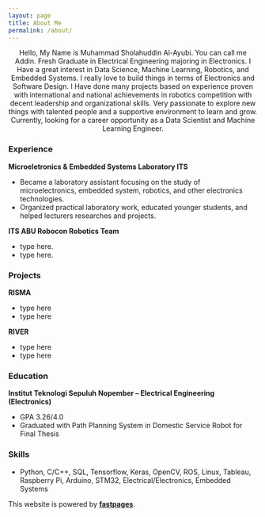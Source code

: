 ```yaml
---
layout: page
title: About Me
permalink: /about/
---
```


<p style="text-align:center;">
Hello, My Name is Muhammad Sholahuddin Al-Ayubi. You can call me Addin. Fresh Graduate in Electrical Engineering majoring in Electronics. I Have a great interest in Data Science, Machine Learning, Robotics, and Embedded Systems. I really love to build things in terms of Electronics and Software Design. I Have done many projects based on experience proven with international and national achievements in robotics competition with decent leadership and organizational skills. Very passionate to explore new things with talented people and a supportive environment to learn and grow. Currently, looking for a career opportunity as a Data Scientist and Machine Learning Engineer. 
</p>

<h3>Experience</h3>

**Microeletronics & Embedded Systems Laboratory ITS**
<ul>
  <li>Became a laboratory assistant focusing on the study of microelectronics, embedded system, robotics, and other electronics technologies.</li>
  <li>Organized practical laboratory work, educated younger students, and helped lecturers researches and projects.</li>
</ul>

**ITS ABU Robocon Robotics Team**
<ul>
  <li>type here.</li>
  <li>type here.</li>
</ul>

<h3>Projects</h3>

**RISMA**
<ul>
  <li>type here</li>
  <li>type here</li>
</ul>

**RIVER**
<ul>
  <li>type here</li>
  <li>type here</li>
</ul>

<h3>Education</h3>

**Institut Teknologi Sepuluh Nopember – Electrical Engineering (Electronics)**
<ul>
  <li>GPA 3.26/4.0</li>
  <li>Graduated with Path Planning System in Domestic Service Robot for Final Thesis</li>
</ul>

<h3>Skills</h3>
<ul>
  <li>Python, C/C++, SQL, Tensorflow, Keras, OpenCV, ROS, Linux, Tableau, Raspberry Pi, Arduino, STM32, Electrical/Electronics, Embedded Systems</li>
</ul>

This website is powered by **[fastpages](https://github.com/fastai/fastpages)**.
